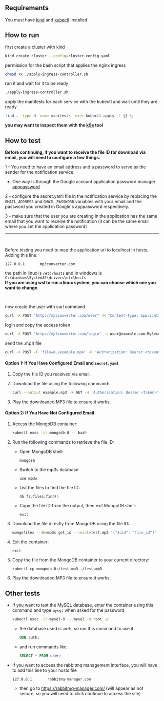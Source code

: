 ## Requirements

You must have [kind](https://kind.sigs.k8s.io/) and [kubectl](https://kubernetes.io/docs/tasks/tools/install-kubectl-linux/) installed

## How to run

first create a cluster with kind

```bash
kind create cluster --config=cluster-config.yaml
```

permission for the bash script that applies the nginx ingress

```bash
chmod +x ./apply-ingress-controller.sh 
```

run it and wait for it to be ready

```bash
./apply-ingress-controller.sh 
```

apply the manifests for each service with the kubectl and wait until they are ready
```bash
find . -type d -name manifests -exec kubectl apply -f {} \;
```

**you may want to inspect them with the [k9s](https://k9scli.io/) tool**

## How to test

**Before continuing, If you want to receive the file ID for download via email, you will need to configure a few things.**

1 - You need to have an email address and a password to serve as the sender for the notification service.
- One way is through the Google account application password manager: [apppassword](https://myaccount.google.com/u/1/apppasswords)

2 - configure the secret.yaml file in the notification service by replacing the `GMAIL_ADDRESS` and `GMAIL_PASSWORD` variables with your email and the password you created in Google's apppassword respectively.

3 - make sure that the user you are creating in the application has the same email that you want to receive the notification (it can be the same email where you set the application password)

-----
</br>

Before testing you need to map the application url to localhost in hosts. Adding this line:

```
127.0.0.1       mp3converter.com
```

the path in linux is `/etc/hosts` and in windows is `C:\Windows\System32\drivers\etc\hosts`</br>
**If you are using wsl to run a linux system, you can choose which one you want to change.**

</br>

now create the user with curl command

```bash
curl -X POST "http://mp3converter.com/user" -H "Content-Type: application/json" -d '{"email": "user@example.com", "password": "MySecurePass"}'
```

login and copy the access token

```bash
curl -X POST "http://mp3converter.com/login" -u user@example.com:MySecurePass
```

send the .mp4 file

```bash
curl -X POST -F 'file=@./example.mp4' -H 'Authorization: Bearer <token>' http://mp3converter.com/upload
```

#### Option 1: If You Have Configured Email and `secret.yaml`
1. Copy the file ID you received via email.
2. Download the file using the following command:

    ```bash
    curl --output example.mp3 -X GET -H 'Authorization: Bearer <token>' "http://mp3converter.com/download?fid=<file_id>"
    ```
3. Play the downloaded MP3 file to ensure it works.

#### Option 2: If You Have Not Configured Email
1. Access the MongoDB container:

    ```bash
    kubectl exec -it mongodb-0 -- bash
    ```

2. Run the following commands to retrieve the file ID:

    - Open MongoDB shell:
        ```
        mongosh
        ```
    - Switch to the mp3s database:
        ```
        use mp3s
        ```
    - List the files to find the file ID:
        ```
        db.fs.files.find()
        ```
    - Copy the file ID from the output, then exit MongoDB shell:
        ```
        exit
        ```

3. Download the file directly from MongoDB using the file ID:

    ```bash
    mongofiles --db=mp3s get_id --local=test.mp3 '{"$oid": "file_id"}'
    ```

4. Exit the container:
    ```
    exit
    ```

5. Copy the file from the MongoDB container to your current directory:
    ```bash
    kubectl cp mongodb-0:/test.mp3 ./test.mp3 
    ```

6. Play the downloaded MP3 file to ensure it works.

## Other tests


- If you want to test the MySQL database, enter the container using this command and type `mysql` when asked for the password

    ```bash
    kubectl exec -it mysql-0 -- mysql -u root -p
    ```

    - the database used is `auth`, so run this command to use it
        ```sql
        USE auth;
        ```
    - and run commands like:
        ```sql
        SELECT * FROM user;
        ```

- If you want to access the rabbitmq management interface, you will have to add this line to your hosts file
    ```
    127.0.0.1       rabbitmq-manager.com
    ```

    - then go to https://rabbitmq-manager.com/ (will appear as not secure, so you will need to click continue to access the site)
